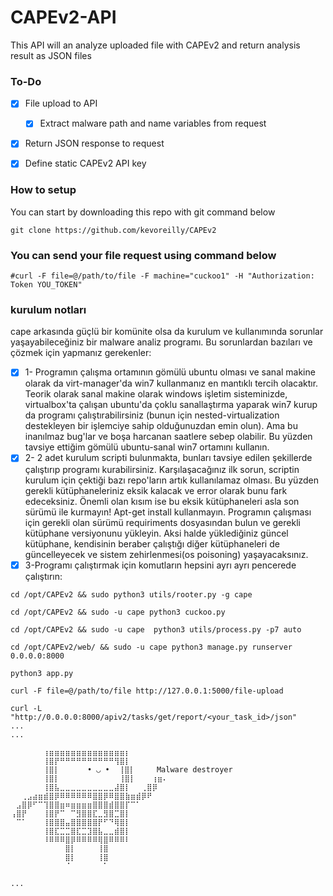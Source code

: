 # CAPEv2-API  

This API will an analyze uploaded file with CAPEv2 and return analysis result as JSON files

### To-Do

- [x] File upload to API
  - [x] Extract malware path and name variables from request 
- [x] Return JSON response to request
- [x] Define static CAPEv2 API key




### How to setup

You can start by downloading this repo with git command below
```
git clone https://github.com/kevoreilly/CAPEv2
```

### You can send your file request using command below
```
#curl -F file=@/path/to/file -F machine="cuckoo1" -H "Authorization: Token YOU_TOKEN" 
```
### kurulum notları 
cape arkasında güçlü bir komünite olsa da kurulum ve kullanımında sorunlar yaşayabileceğiniz bir malware analiz programı. Bu sorunlardan bazıları ve çözmek için yapmanız gerekenler:
- [x] 1- Programın çalışma ortamının gömülü ubuntu olması ve sanal makine olarak da virt-manager'da win7 kullanmanız en mantıklı tercih olacaktır. Teorik olarak sanal makine olarak windows işletim sisteminizde, virtualbox'ta çalışan ubuntu'da çoklu sanallaştırma yaparak win7 kurup da programı çalıştırabilirsiniz (bunun için nested-virtualization destekleyen bir işlemciye sahip olduğunuzdan emin olun). Ama bu  inanılmaz bug'lar ve boşa harcanan saatlere sebep olabilir. Bu yüzden tavsiye ettiğim gömülü ubuntu-sanal win7  ortamını kullanın.
- [x] 2- 2 adet kurulum scripti bulunmakta, bunları tavsiye edilen şekillerde çalıştırıp programı kurabilirsiniz. Karşılaşacağınız ilk sorun, scriptin kurulum için çektiği bazı repo'ların artık kullanılamaz olması. Bu yüzden gerekli kütüphaneleriniz eksik kalacak ve error olarak bunu fark edeceksiniz. Önemli olan kısım ise bu eksik kütüphaneleri asla son sürümü ile kurmayın! Apt-get install kullanmayın. Programın çalışması için gerekli olan sürümü requiriments dosyasından bulun ve gerekli kütüphane versiyonunu yükleyin. Aksi halde yüklediğiniz güncel kütüphane, kendisinin beraber çalıştığı diğer kütüphaneleri de güncelleyecek ve sistem zehirlenmesi(os poisoning) yaşayacaksınız.
- [x] 3-Programı çalıştırmak için komutların hepsini ayrı ayrı pencerede çalıştırın:

```
cd /opt/CAPEv2 && sudo python3 utils/rooter.py -g cape

cd /opt/CAPEv2 && sudo -u cape python3 cuckoo.py 

cd /opt/CAPEv2 && sudo -u cape  python3 utils/process.py -p7 auto

cd /opt/CAPEv2/web/ && sudo -u cape python3 manage.py runserver 0.0.0.0:8000

python3 app.py 

curl -F file=@/path/to/file http://127.0.0.1:5000/file-upload

curl -L "http://0.0.0.0:8000/apiv2/tasks/get/report/<your_task_id>/json"
...
...

⠀⠀⠀⠀⠀⠀⢰⣶⣶⣶⣶⣶⣶⣶⣶⣶⣶⣶⣶⣶⣶⡆⠀⠀⠀⠀⠀⠀
⠀⠀⠀⠀⠀⠀⢸⣿⡟⠛⠛⠛⠛⠛⠛⠛⠛⠛⠛⢻⣿⡇⠀⠀⠀⠀⠀⠀
⠀⠀⠀⠀⠀⠀⢸⣿⡇⠀     • ◡ •  ⢸⣿⡇⠀⠀⠀⠀Malware destroyer 
⠀⠀⠀⠀⠀⠀⢸⣿⡇⠀⠀⠀⠀     ⠀⠀ ⢸⣿⡇⠀⠀⠀⢰⣶⠄
⠀⠀⠀⠀⠀⠀⢸⣿⣧⣀⣀⣀⣀⣀⣀⣀⣀⣀⣀⣼⣿⡇⠀⠀⢀⣿⡿⠀
⠀⠀⢀⣠⣴⣶⣾⣿⡿⠿⠿⠿⠿⠿⠿⣿⣿⡿⠿⣿⣿⣷⣶⣾⡿⠟⠀⠀
⠀⣠⣿⡿⠋⠉⢹⣿⣿⣶⠶⣶⣶⣶⣶⣿⣿⣿⣾⣿⣿⡏⠉⠁⠀⠀⠀⠀
⢠⣿⡟⠀⠀⠀⢸⣿⡟⠉⠀⠉⣻⣿⣿⣏⣀⣻⣿⣉⣿⡇⠀⠀⠀⠀⠀⠀
⠀⠉⠁⠀⠀⠀⢸⣿⣿⣿⣤⣿⣿⣿⣿⣿⡟⠋⠙⢿⣿⡇⠀⠀⠀⠀⠀⠀
⠀⠀⠀⠀⠀⠀⢸⣿⣏⣉⣉⣿⣏⣉⣹⣿⣧⣀⣀⣾⣿⡇⠀⠀⠀⠀⠀⠀
⠀⠀⠀⠀⠀⠀⠸⠿⠿⠿⣿⡿⠿⠿⠿⠿⢿⣿⠿⠿⠿⠇⠀⠀⠀⠀⠀⠀
⠀⠀⠀⠀⠀⠀⠀⠀⠀⠀⣿⡇⠀⠀⠀⠀⢸⣿⠀⠀⠀⠀⠀⠀⠀⠀⠀⠀
⠀⠀⠀⠀⠀⠀⠀⠀⠀⠀⣿⡇⠀⠀⠀⠀⢸⣿⠀⠀⠀⠀⠀⠀⠀⠀⠀⠀
⠀⠀⠀⠀⠀⠀⠀⠀⠀⠀⠈⠀⠀⠀⠀⠀⠀⠁⠀⠀⠀⠀⠀⠀⠀⠀⠀⠀

...














